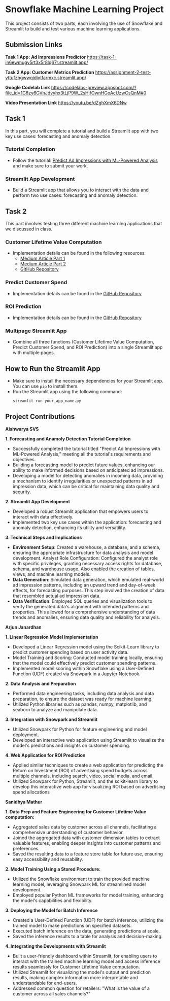 # Snowflake Machine Learning Project

This project consists of two parts, each involving the use of Snowflake and Streamlit to build and test various machine learning applications.

## Submission Links

**Task 1 App: Ad Impressions Predictor**
https://task-1-in6ewmugv5rt3x5r8lq67r.streamlit.app/

**Task 2 App: Customer Metrics Prediction**
https://assignment-2-test-yttufzhgwwqjdjvtfarmxc.streamlit.app/

**Google Codelab Link** 
https://codelabs-preview.appspot.com/?file_id=1G6zy6GVnJdvyhx3tLjP9W_2sHjfOwnHGoAcUzwCsQnM#0

**Video Presentation Link**
https://youtu.be/dZghXmX6DNw


## Task 1

In this part, you will complete a tutorial and build a Streamlit app with two key use cases: forecasting and anomaly detection.

### Tutorial Completion
- Follow the tutorial: [Predict Ad Impressions with ML-Powered Analysis](https://quickstarts.snowflake.com/guide/predict_ad_impressions_with_ml_powered_analysis/index.html) and make sure to submit your work.

### Streamlit App Development
- Build a Streamlit app that allows you to interact with the data and perform two use cases: forecasting and anomaly detection.

## Task 2

This part involves testing three different machine learning applications that we discussed in class.

### Customer Lifetime Value Computation
- Implementation details can be found in the following resources:
  - [Medium Article Part 1](https://medium.com/snowflake/ml-on-snowflake-at-scale-with-snowpark-python-and-xgboost-c329c30c2feb)
  - [Medium Article Part 2](https://medium.com/snowflake/ml-on-snowflake-at-scale-with-snowpark-python-and-snowpark-ml-part-2-6491d72a9903)
  - [GitHub Repository](https://github.com/Snowflake-Labs/snowpark-python-demos/tree/main/tpcds-customer-lifetime-value)

### Predict Customer Spend
- Implementation details can be found in the [GitHub Repository](https://github.com/Snowflake-Labs/snowpark-python-demos/tree/main/Predict%20Customer%20Spend)

### ROI Prediction
- Implementation details can be found in the [GitHub Repository](https://github.com/Snowflake-Labs/snowpark-python-demos/tree/main/Advertising-Spend-ROI-Prediction)

### Multipage Streamlit App
- Combine all three functions (Customer Lifetime Value Computation, Predict Customer Spend, and ROI Prediction) into a single Streamlit app with multiple pages.

## How to Run the Streamlit App
- Make sure to install the necessary dependencies for your Streamlit app. You can use `pip` to install them.
- Run the Streamlit app using the following command:
  ```bash
  streamlit run your_app_name.py
  ```

## Project Contributions

**Aishwarya SVS**

**1. Forecasting and Anamoly Detection Tutorial Completion** 
- Successfully completed the tutorial titled "Predict Ad Impressions with ML-Powered Analysis," meeting all the tutorial's requirements and objectives.
- Building a forecasting model to predict future values, enhancing our ability to make informed decisions based on anticipated ad impressions. 
- Developing a model for detecting anomalies in incoming data, providing a mechanism to identify irregularities or unexpected patterns in ad impression data, which can be critical for maintaining data quality and security.

**2. Streamlit App Development** 
- Developed a robust Streamlit application that empowers users to interact with data effectively. 
- Implemented two key use cases within the application: forecasting and anomaly detection, enhancing its utility and versatility.

**3. Technical Steps and Implications** 
- **Environment Setup**: Created a warehouse, a database, and a schema, ensuring the appropriate infrastructure for data analysis and model development. 
Analyst Role Configuration: Configured the analyst role with specific privileges, granting necessary access rights for database, schema, and warehouse usage. Also enabled the creation of tables, views, and machine learning models. 
- **Data Generation**: Simulated data generation, which emulated real-world ad impression patterns, including an upward trend and day-of-week effects, for forecasting purposes. This step involved the creation of data that resembled actual ad impression data. 
- **Data Verification**: Employed SQL queries and visualization tools to verify the generated data's alignment with intended patterns and properties. This allowed for a comprehensive understanding of data trends and anomalies, ensuring data quality and reliability for analysis.

**Arjun Janardhan**

**1. Linear Regression Model Implementation**
- Developed a Linear Regression model using the Scikit-Learn library to predict customer spending based on user activity data. 
- Model Training and Scoring: Conducted model training locally, ensuring that the model could effectively predict customer spending patterns. 
- Implemented model scoring within Snowflake using a User-Defined Function (UDF) created via Snowpark in a Jupyter Notebook. 

**2. Data Analysis and Preparation** 
- Performed data engineering tasks, including data analysis and data preparation, to ensure the dataset was ready for machine learning. 
- Utilized Python libraries such as pandas, numpy, matplotlib, and seaborn to analyze and manipulate data. 

**3. Integration with Snowpark and Streamlit** 
- Utilized Snowpark for Python for feature engineering and model deployment. 
- Developed an interactive web application using Streamlit to visualize the model's predictions and insights on customer spending. 

**4. Web Application for ROI Prediction** 
- Applied similar techniques to create a web application for predicting the Return on Investment (ROI) of advertising spend budgets across multiple channels, including search, video, social media, and email. 
- Utilized Snowpark for Python, Streamlit, and the scikit-learn library to develop this interactive web app for visualizing ROI based on advertising spend allocations

**Sanidhya Mathur**

**1. Data Prep and Feature Engineering for Customer Lifetime Value computation:**
- Aggregated sales data by customer across all channels, facilitating a comprehensive understanding of customer behavior. 
- Joined the aggregated data with customer dimension tables to extract valuable features, enabling deeper insights into customer patterns and preferences.
- Saved the resulting data to a feature store table for future use, ensuring easy accessibility and reusability. 

**2. Model Training Using a Stored Procedure:** 
- Utilized the Snowflake environment to train the provided machine learning model, leveraging Snowpark ML for streamlined model development. 
- Employed popular Python ML frameworks for model training, enhancing the model's capabilities and flexibility. 

**3. Deploying the Model for Batch Inference** 
- Created a User-Defined Function (UDF) for batch inference, utilizing the trained model to make predictions on specified datasets. 
- Executed batch inference on the data, generating predictions at scale. 
- Saved the inference results to a table for analysis and decision-making. 

**4. Integrating the Developments with Streamlit** 
- Built a user-friendly dashboard within Streamlit, for enabling users to interact with the trained machine learning model and access inference results seamlessly for Customer Lifetime Value computation. 
- Utilized Streamlit for visualizing the model's output and prediction results, making complex information more interpretable and understandable for end-users.
- Addressed common question for retailers: "What is the value of a customer across all sales channels?" 



